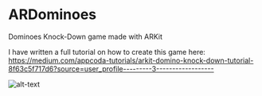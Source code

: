# ARDominoes
Dominoes Knock-Down game made with ARKit

I have written a full tutorial on how to create this game here: https://medium.com/appcoda-tutorials/arkit-domino-knock-down-tutorial-8f63c5f717d6?source=user_profile---------3------------------

![alt-text](https://github.com/kkorouei/ARDominoes/blob/master/dominoes.gif)
